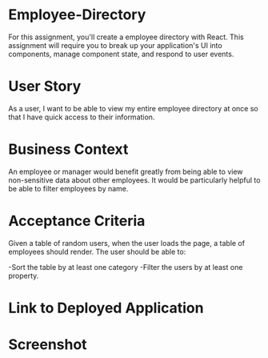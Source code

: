 # Employee-Directory
For this assignment, you'll create a employee directory with React. This assignment will require you to break up your application's UI into components, manage component state, and respond to user events.

# User Story
As a user, I want to be able to view my entire employee directory at once so that I have quick access to their information.


# Business Context
An employee or manager would benefit greatly from being able to view non-sensitive data about other employees. It would be particularly helpful to be able to filter employees by name.

# Acceptance Criteria
Given a table of random users, when the user loads the page, a table of employees should render.
The user should be able to:

-Sort the table by at least one category
-Filter the users by at least one property.

# Link to Deployed Application


# Screenshot

